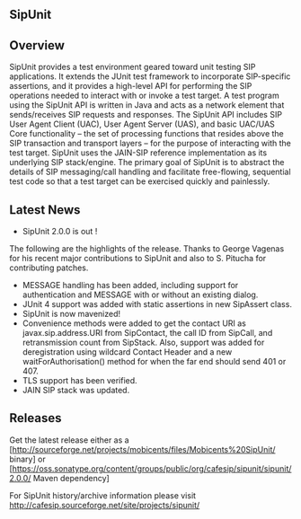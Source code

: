SipUnit
-------

Overview
-------
SipUnit provides a test environment geared toward unit testing SIP applications. It extends the JUnit test framework to incorporate SIP-specific assertions, and it provides a high-level API for performing the SIP operations needed to interact with or invoke a test target. A test program using the SipUnit API is written in Java and acts as a network element that sends/receives SIP requests and responses. The SipUnit API includes SIP User Agent Client (UAC), User Agent Server (UAS), and basic UAC/UAS Core functionality – the set of processing functions that resides above the SIP transaction and transport layers – for the purpose of interacting with the test target. SipUnit uses the JAIN-SIP reference implementation as its underlying SIP stack/engine. The primary goal of SipUnit is to abstract the details of SIP messaging/call handling and facilitate free-flowing, sequential test code so that a test target can be exercised quickly and painlessly.

Latest News
-------

* SipUnit 2.0.0 is out !

The following are the highlights of the release. Thanks to George Vagenas for his recent major contributions to SipUnit and also to S. Pitucha for contributing patches.

  * MESSAGE handling has been added, including support for authentication and MESSAGE with or without an existing dialog.
  * JUnit 4 support was added with static assertions in new SipAssert class.
  * SipUnit is now mavenized!
  * Convenience methods were added to get the contact URI as javax.sip.address.URI from SipContact, the call ID from SipCall, and retransmission count from SipStack. Also, support was added for deregistration using wildcard Contact Header and a new waitForAuthorisation() method for when the far end should send 401 or 407.
  * TLS support has been verified.
  * JAIN SIP stack was updated.

Releases
-------
 
 Get the latest release either as a [http://sourceforge.net/projects/mobicents/files/Mobicents%20SipUnit/ binary] or [https://oss.sonatype.org/content/groups/public/org/cafesip/sipunit/sipunit/2.0.0/ Maven dependency]

For SipUnit history/archive information please visit http://cafesip.sourceforge.net/site/projects/sipunit/
